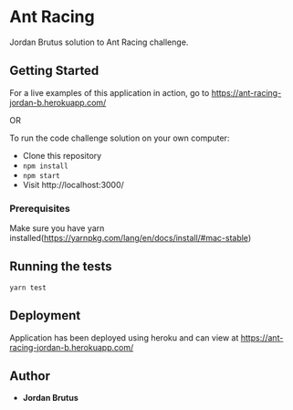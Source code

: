 # Ant Racing

Jordan Brutus solution to Ant Racing challenge.

## Getting Started

For a live examples of this application in action, go to https://ant-racing-jordan-b.herokuapp.com/

OR

To run the code challenge solution on your own computer:
* Clone this repository
* `npm install`
* `npm start`
* Visit http://localhost:3000/

### Prerequisites

Make sure you have yarn installed(https://yarnpkg.com/lang/en/docs/install/#mac-stable)

## Running the tests

```
yarn test
```

## Deployment

Application has been deployed using heroku and can view at https://ant-racing-jordan-b.herokuapp.com/

## Author

* **Jordan Brutus**
